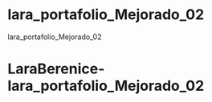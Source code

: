 # lara_portafolio_Mejorado_02
lara_portafolio_Mejorado_02
# LaraBerenice-lara_portafolio_Mejorado_02
